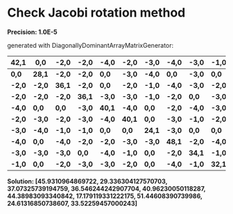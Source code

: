 # Check Jacobi rotation method

> 

**Precision: 1.0E-5**

generated with DiagonallyDominantArrayMatrixGenerator:

| 42,1 | 0,0 | -2,0 | -2,0 | -4,0 | -2,0 | -3,0 | -4,0 | -3,0 | -1,0 | 
| ---|---|---|---|---|---|---|---|---|---|
| **0,0** | **28,1** | **-2,0** | **-2,0** | **0,0** | **-3,0** | **-4,0** | **0,0** | **-3,0** | **0,0** | 
| **-2,0** | **-2,0** | **36,1** | **-2,0** | **0,0** | **-2,0** | **-1,0** | **-4,0** | **-3,0** | **-2,0** | 
| **-2,0** | **-2,0** | **-2,0** | **36,1** | **-3,0** | **-3,0** | **-1,0** | **-2,0** | **0,0** | **-3,0** | 
| **-4,0** | **0,0** | **0,0** | **-3,0** | **40,1** | **-4,0** | **0,0** | **-2,0** | **-4,0** | **-3,0** | 
| **-2,0** | **-3,0** | **-2,0** | **-3,0** | **-4,0** | **40,1** | **0,0** | **-3,0** | **-1,0** | **-2,0** | 
| **-3,0** | **-4,0** | **-1,0** | **-1,0** | **0,0** | **0,0** | **24,1** | **-3,0** | **0,0** | **0,0** | 
| **-4,0** | **0,0** | **-4,0** | **-2,0** | **-2,0** | **-3,0** | **-3,0** | **48,1** | **-2,0** | **-4,0** | 
| **-3,0** | **-3,0** | **-3,0** | **0,0** | **-4,0** | **-1,0** | **0,0** | **-2,0** | **34,1** | **-1,0** | 
| **-1,0** | **0,0** | **-2,0** | **-3,0** | **-3,0** | **-2,0** | **0,0** | **-4,0** | **-1,0** | **32,1** | 

**Solution: [45.9310964869722, 29.336304127570703, 37.07325739194759, 36.546244242907704, 40.96230050118287, 44.38983093340842, 17.179119331222175, 51.44608390739986, 24.61316850738607, 33.52259457000243]**

